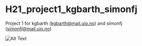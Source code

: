 # H21_project1_kgbarth_simonfj
Project 1 for kgbarth (kgbarth@mail.uio.no) and simonfj (simonfj@mail.uio.no)


![Alt Text](https://github.uio.no/IN1910/H21_project1_kgbarth_simonfj/blob/35008fe37d8d4496aacdf83d84637067ccf97a61/video/example_simulation.gif)
